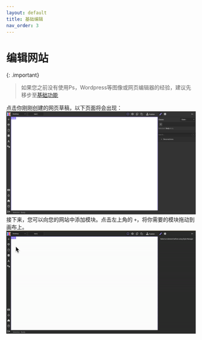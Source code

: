 ```yaml
---
layout: default
title: 基础编辑
nav_order: 3
---
```

# 编辑网站
{: .important}
>如果您之前没有使用Ps，Wordpress等图像或网页编辑器的经验，建议先移步至[基础功能](https://keycas-doc.github.io/docs/basic-functions/)

点击你刚刚创建的网页草稿，以下页面将会出现：
![Editor starting image](./images/editor-start.png)
接下来，您可以向您的网站中添加模块。点击左上角的 `+`，将你需要的模块拖动到画布上。
![Basic move](./gifs/move-basic.gif)